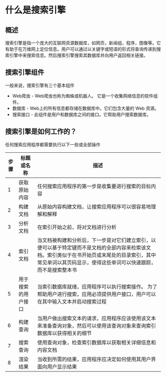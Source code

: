 # 什么是搜索引擎

## 概述

搜索引擎是指一个庞大的互联网资源数据库，如网页，新闻组，程序，图像等。它有助于在万维网上定位信息。用户可以通过以关键字或短语的形式将查询传递到搜索引擎中来搜索信息。然后搜索引擎搜索其数据库并向用户返回相关链接。

## 搜索引擎组件

一般来说，搜索引擎有三个基本组件

- Web爬虫 - Web爬虫也称为蜘蛛或机器人。 它是一个收集网络信息的软件组件。
- 数据库 - Web上的所有信息都存储在数据库中。它们包含大量的 Web 资源。
- 搜索接口 - 此组件是用户和数据库之间的接口。它帮助用户搜索数据库。

## 搜索引擎是如何工作的？

任何搜索应用程序都需要执行以下一些或全部操作

| 步骤 | 标题或名称         | 描述                                                                                                                                                                                                           |
|------|--------------------|----------------------------------------------------------------------------------------------------------------------------------------------------------------------------------------------------------------|
| 1    | 获取原始内容       | 任何搜索应用程序的第一步是收集要进行搜索的目标内容                                                                                                                                                             |
| 2    | 构建文档           | 从原始内容构建文档，让搜索应用程序可以很容易地理解和解释                                                                                                                                                       |
| 3    | 分析文档           | 在索引开始之前，将对文档进行分析                                                                                                                                                                               |
| 4    | 索引文档           | 当文档被构建和分析后，下一步是对它们建立索引，以便可以基于特定键而不是文档的全部内容来检索该文档。索引类似于在书开始页或末尾处的目录索引，其中常见单词以其页码显示，使得这些单词可以快速跟踪，而不是搜索整本书 |
| 5    | 用于搜索的用户接口 | 当索引数据库就绪，应用程序可以执行搜索操作。 为了帮助用户进行搜索，应用必须提供用户接口，用户可以在其中输入文本并启动搜索过程                                                                                  |
| 6    | 构建查询           | 当用户做出搜索文本的请求，应用程序应该使用该文本来准备查询对象，然后可以使用该查询对象来查询索引数据库以获得相关的细节                                                                                         |
| 7    | 搜索查询           | 使用查询对象，检查索引数据库以获取相关详细信息和内容文档                                                                                                                                                       |
| 8    | 渲染结果           | 当收到所需的结果，应用程序应决定如何使用其用户界面向用户显示结果                                                                                                                                               |